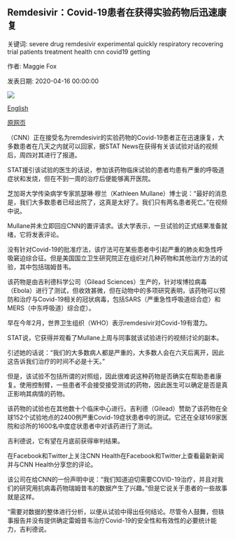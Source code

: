 ## Remdesivir：Covid-19患者在获得实验药物后迅速康复

关键词: severe drug remdesivir experimental quickly respiratory recovering trial patients treatment health cnn covid19 getting

作者: Maggie Fox

发表日期: 2020-04-16 00:00:00

![](https://cdn.cnn.com/cnnnext/dam/assets/200416193127-coronavirus-remdesivir-trial-super-tease.jpg)

[English](Remdesivir%3A%20Covid-19%20patients%20recovering%20quickly%20after%20getting%20experimental%20drug.md)

[原网页](https://edition.cnn.com/2020/04/16/health/coronavirus-remdesivir-trial/index.html)

（CNN）正在接受名为remdesivir的实验药物的Covid-19患者正在迅速康复，大多数患者在几天之内就可以回家，据STAT News在获得有关该试验对话的视频后，周四对其进行了报道。

STAT援引该试验的医生的话说，参加该药物临床试验的患者均患有严重的呼吸道症状和发烧，但在不到一周的治疗后便能够离开医院。

芝加哥大学传染病学专家凯瑟琳·穆兰（Kathleen Mullane）博士说：“最好的消息是，我们大多数患者已经出院了，这真是太好了。我们只有两名患者死亡。”在视频中说。

Mullane并未立即回应CNN的置评请求。该大学表示，一旦试验的正式结果准备就绪，它将发表评论。

没有针对Covid-19的批准疗法，该疗法可在某些患者中引起严重的肺炎和急性呼吸窘迫综合征。但是美国国立卫生研究院正在组织对几种药物和其他治疗方法的试验，其中包括瑞姆昔韦。

该药物是由吉利德科学公司（Gilead Sciences）生产的，针对埃博拉病毒（Ebola）进行了测试，但收效甚微，但在动物中的多项研究表明，该药物可以预防和治疗与Covid-19相关的冠状病毒，包括SARS（严重急性呼吸道综合症）和MERS（中东呼吸道）综合症）。

早在今年2月，世界卫生组织（WHO）表示remdesivir对Covid-19有潜力。

STAT说，它获得并观看了Mullane上周与同事就该试验进行的视频讨论的副本。

引述她的话说：“我们的大多数病人都是严重的，大多数人会在六天后离开，因此这告诉我们治疗的时间不必是十天。”

但是，该试验不包括所谓的对照组，因此很难说这种药物是否确实在帮助患者康复。使用控制臂，一些患者不会接受接受测试的药物，因此医生可以确定是否是真正影响其病情的药物。

该药物的试验也在其他数十个临床中心进行。吉利德（Gilead）赞助了该药物在全球152个试验地点的2400例严重Covid-19症状患者中的测试。它还在全球169家医院和诊所的1600名中度症状患者中对该药进行了测试。

吉利德说，它有望在月底前获得审判结果。

在Facebook和Twitter上关注CNN Health在Facebook和Twitter上查看最新新闻并与CNN Health分享您的评论。

该公司在给CNN的一份声明中说：“我们知道迫切需要COVID-19治疗，并且对我们的研究用抗病毒药物瑞姆昔韦的数据产生了兴趣。”但是它说关于患者的一些故事就是这样。

“需要对数据的整体进行分析，以便从试验中得出任何结论。尽管令人鼓舞，但轶事报告并没有提供确定雷姆昔韦治疗Covid-19的安全性和有效性的必要统计能力，吉利德说。